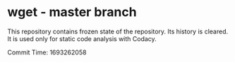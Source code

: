 # wget - master branch

This repository contains frozen state of the repository.
Its history is cleared. It is used only for static code
analysis with Codacy.

Commit Time: 1693262058